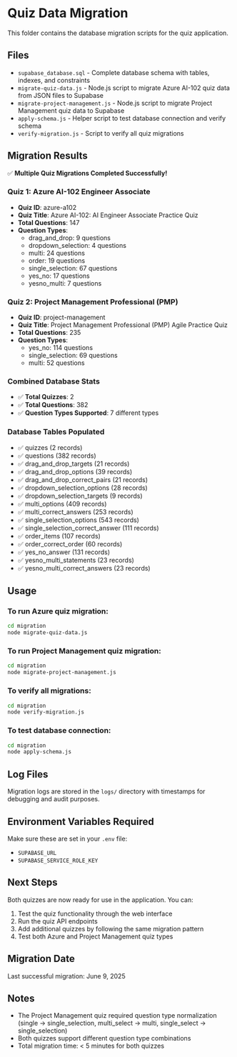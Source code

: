 # Quiz Data Migration

This folder contains the database migration scripts for the quiz application.

## Files

- `supabase_database.sql` - Complete database schema with tables, indexes, and constraints
- `migrate-quiz-data.js` - Node.js script to migrate Azure AI-102 quiz data from JSON files to Supabase
- `migrate-project-management.js` - Node.js script to migrate Project Management quiz data to Supabase
- `apply-schema.js` - Helper script to test database connection and verify schema
- `verify-migration.js` - Script to verify all quiz migrations

## Migration Results

✅ **Multiple Quiz Migrations Completed Successfully!**

### Quiz 1: Azure AI-102 Engineer Associate
- **Quiz ID**: azure-a102
- **Quiz Title**: Azure AI-102: AI Engineer Associate Practice Quiz
- **Total Questions**: 147
- **Question Types**:
  - drag_and_drop: 9 questions
  - dropdown_selection: 4 questions
  - multi: 24 questions
  - order: 19 questions
  - single_selection: 67 questions
  - yes_no: 17 questions
  - yesno_multi: 7 questions

### Quiz 2: Project Management Professional (PMP)
- **Quiz ID**: project-management
- **Quiz Title**: Project Management Professional (PMP) Agile Practice Quiz
- **Total Questions**: 235
- **Question Types**:
  - yes_no: 114 questions
  - single_selection: 69 questions
  - multi: 52 questions

### Combined Database Stats
- ✅ **Total Quizzes**: 2
- ✅ **Total Questions**: 382
- ✅ **Question Types Supported**: 7 different types

### Database Tables Populated
- ✅ quizzes (2 records)
- ✅ questions (382 records)
- ✅ drag_and_drop_targets (21 records)
- ✅ drag_and_drop_options (39 records)
- ✅ drag_and_drop_correct_pairs (21 records)
- ✅ dropdown_selection_options (28 records)
- ✅ dropdown_selection_targets (9 records)
- ✅ multi_options (409 records)
- ✅ multi_correct_answers (253 records)
- ✅ single_selection_options (543 records)
- ✅ single_selection_correct_answer (111 records)
- ✅ order_items (107 records)
- ✅ order_correct_order (60 records)
- ✅ yes_no_answer (131 records)
- ✅ yesno_multi_statements (23 records)
- ✅ yesno_multi_correct_answers (23 records)

## Usage

### To run Azure quiz migration:
```bash
cd migration
node migrate-quiz-data.js
```

### To run Project Management quiz migration:
```bash
cd migration
node migrate-project-management.js
```

### To verify all migrations:
```bash
cd migration
node verify-migration.js
```

### To test database connection:
```bash
cd migration
node apply-schema.js
```

## Log Files

Migration logs are stored in the `logs/` directory with timestamps for debugging and audit purposes.

## Environment Variables Required

Make sure these are set in your `.env` file:
- `SUPABASE_URL`
- `SUPABASE_SERVICE_ROLE_KEY`

## Next Steps

Both quizzes are now ready for use in the application. You can:

1. Test the quiz functionality through the web interface
2. Run the quiz API endpoints
3. Add additional quizzes by following the same migration pattern
4. Test both Azure and Project Management quiz types

## Migration Date

Last successful migration: June 9, 2025

## Notes

- The Project Management quiz required question type normalization (single → single_selection, multi_select → multi, single_select → single_selection)
- Both quizzes support different question type combinations
- Total migration time: < 5 minutes for both quizzes
